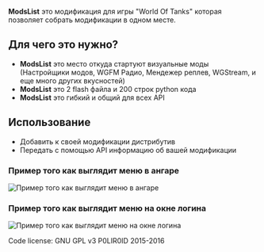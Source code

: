 ﻿
**ModsList** это модификация для игры "World Of Tanks" которая позволяет собрать модификации в одном месте.

## Для чего это нужно?
* **ModsList** это место откуда стартуют визуальные моды (Настройщики модов, WGFM Радио, Мендежер реплев, WGStream, и еще много других вкусностей)
* **ModsList** это 2 flash файла и 200 строк python кода
* **ModsList** это гибкий и общий для всех API

## Использование
* Добавить к своей модификации дистрибутив
* Передать с помощью API информацию об вашей модификации


### Пример того как выглядит меню в ангаре
![Пример того как выглядит меню в ангаре](http://poliroid.ru/dev/modsListApi_lobby.jpg)


### Пример того как выглядит меню на окне логина
![Пример того как выглядит меню на окне логина](http://poliroid.ru/dev/modsListApi_login.jpg)



Code license: GNU GPL v3
P0LIR0ID 2015-2016